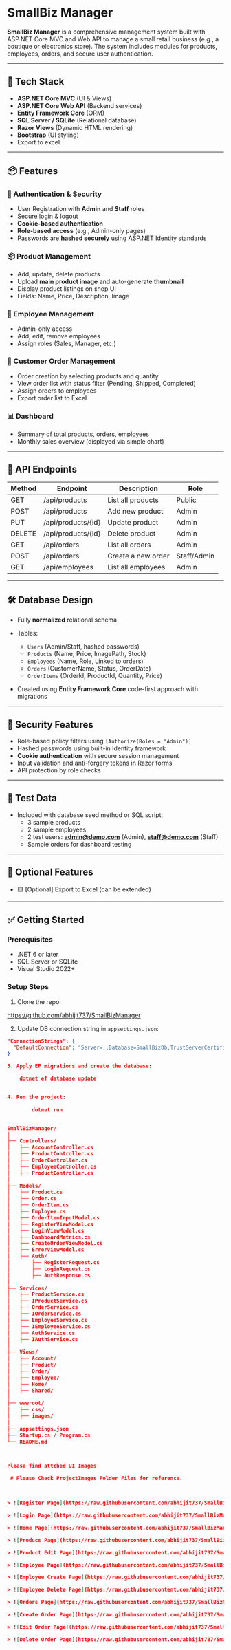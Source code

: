 # SmallBiz Manager

**SmallBiz Manager** is a comprehensive management system built with ASP.NET Core MVC and Web API to manage a small retail business (e.g., a boutique or electronics store). The system includes modules for products, employees, orders, and secure user authentication.

---

## 🚀 Tech Stack

- **ASP.NET Core MVC** (UI & Views)
- **ASP.NET Core Web API** (Backend services)
- **Entity Framework Core** (ORM)
- **SQL Server / SQLite** (Relational database)
- **Razor Views** (Dynamic HTML rendering)
- **Bootstrap** (UI styling)
- Export to excel
---

## 📦 Features

### 🔐 Authentication & Security
- User Registration with **Admin** and **Staff** roles
- Secure login & logout
- **Cookie-based authentication**
- **Role-based access** (e.g., Admin-only pages)
- Passwords are **hashed securely** using ASP.NET Identity standards

### 📦 Product Management
- Add, update, delete products
- Upload **main product image** and auto-generate **thumbnail**
- Display product listings on shop UI
- Fields: Name, Price, Description, Image

### 👥 Employee Management
- Admin-only access
- Add, edit, remove employees
- Assign roles (Sales, Manager, etc.)

### 🧾 Customer Order Management
- Order creation by selecting products and quantity
- View order list with status filter (Pending, Shipped, Completed)
- Assign orders to employees
- Export order list to Excel

### 📊 Dashboard
- Summary of total products, orders, employees
- Monthly sales overview (displayed via simple chart)

---

## 📡 API Endpoints

| Method | Endpoint                | Description                   | Role        |
|--------|-------------------------|-------------------------------|-------------|
| GET    | /api/products           | List all products             | Public      |
| POST   | /api/products           | Add new product               | Admin       |
| PUT    | /api/products/{id}      | Update product                | Admin       |
| DELETE | /api/products/{id}      | Delete product                | Admin       |
| GET    | /api/orders             | List all orders               | Admin       |
| POST   | /api/orders             | Create a new order            | Staff/Admin |
| GET    | /api/employees          | List all employees            | Admin       |

---

## 🛠️ Database Design

- Fully **normalized** relational schema
- Tables:
  - `Users` (Admin/Staff, hashed passwords)
  - `Products` (Name, Price, ImagePath, Stock)
  - `Employees` (Name, Role, Linked to orders)
  - `Orders` (CustomerName, Status, OrderDate)
  - `OrderItems` (OrderId, ProductId, Quantity, Price)

- Created using **Entity Framework Core** code-first approach with migrations

---

## 🔐 Security Features

- Role-based policy filters using `[Authorize(Roles = "Admin")]`
- Hashed passwords using built-in Identity framework
- **Cookie authentication** with secure session management
- Input validation and anti-forgery tokens in Razor forms
- API protection by role checks

---

## 🧪 Test Data

- Included with database seed method or SQL script:
  - 3 sample products
  - 2 sample employees
  - 2 test users: **admin@demo.com** (Admin), **staff@demo.com** (Staff)
  - Sample orders for dashboard testing

---

## 📄 Optional Features

- 🟨 [Optional] Export to Excel (can be extended)

---

## ✅ Getting Started

### Prerequisites
- .NET 6 or later
- SQL Server or SQLite
- Visual Studio 2022+

### Setup Steps

1. Clone the repo:

https://github.com/abhijit737/SmallBizManager

2. Update DB connection string in `appsettings.json`:
```json
"ConnectionStrings": {
  "DefaultConnection": "Server=.;Database=SmallBizDb;TrustServerCertificate=True;Trusted_Connection=True;"
}

3. Apply EF migrations and create the database:

	dotnet ef database update


4. Run the project:
		
		dotnet run


SmallBizManager/
│
├── Controllers/
│   ├── AccountController.cs
│   ├── ProductController.cs
│   ├── OrderController.cs
│   ├── EmployeeController.cs
│   ├── ProductController.cs
│
├── Models/
│   ├── Product.cs
│   ├── Order.cs
│   ├── OrderItem.cs
│   ├── Employee.cs
│   ├── OrderItemInputModel.cs
│   ├── RegisterViewModel.cs
│   ├── LoginViewModel.cs
│   ├── DashboardMetrics.cs
│   ├── CreateOrderViewModel.cs
│   ├── ErrorViewModel.cs
│   ├── Auth/
│       ├── RegisterRequest.cs
│       ├── LoginRequest.cs
│       ├── AuthResponse.cs
│
├── Services/
│   ├── ProductService.cs
│   ├── IProductService.cs
│   ├── OrderService.cs
│   ├── IOrderService.cs
│   ├── EmployeeService.cs
│   ├── IEmployeeService.cs
│   ├── AuthService.cs
│   ├── IAuthService.cs
│
├── Views/
│   ├── Account/
│   ├── Product/
│   ├── Order/
│   ├── Employee/
│   ├── Home/
│   ├── Shared/
│
├── wwwroot/
│   ├── css/
│   ├── images/
│
├── appsettings.json
├── Startup.cs / Program.cs
└── README.md



Please find attched UI Images-

 # Please Check ProjectImages Folder Files for reference.



> ![Register Page](https://raw.githubusercontent.com/abhijit737/SmallBizManager/blob/master/ProjectImages/smallbizregister.png?raw=true)

> ![Login Page](https://raw.githubusercontent.com/abhijit737/SmallBizManager/blob/master/ProjectImages/smallbizlogin.png?raw=true)

> ![Home Page](https://raw.githubusercontent.com/abhijit737/SmallBizManager/blob/master/ProjectImages/smallbizhome.png?raw=true)

> ![Producs Page](https://raw.githubusercontent.com/abhijit737/SmallBizManager/blob/master/ProjectImages/smallbizproductsindex.png?raw=true)

> ![Product Edit Page](https://raw.githubusercontent.com/abhijit737/SmallBizManager/blob/master/ProjectImages/smallbizproductedit.png?raw=true)

> ![Employee Page](https://raw.githubusercontent.com/abhijit737/SmallBizManager/blob/master/ProjectImages/smallbizemployeesindex.png?raw=true)

> ![Employee Create Page](https://raw.githubusercontent.com/abhijit737/SmallBizManager/blob/master/ProjectImages/smallbizcreateemployee.png?raw=true)

> ![Employee Delete Page](https://raw.githubusercontent.com/abhijit737/SmallBizManager/blob/master/ProjectImages/smallbizDeleteemployee.png?raw=true)

> ![Orders Page](https://raw.githubusercontent.com/abhijit737/SmallBizManager/blob/master/ProjectImages/smallbizOrders.png?raw=true)

> ![Create Order Page](https://raw.githubusercontent.com/abhijit737/SmallBizManager/blob/master/ProjectImages/smallbizCreateOrder.png?raw=true)

> ![Edit Order Page](https://raw.githubusercontent.com/abhijit737/SmallBizManager/blob/master/ProjectImages/smallbizEditOrder.png?raw=true)

> ![Delete Order Page](https://raw.githubusercontent.com/abhijit737/SmallBizManager/blob/master/ProjectImages/smallbizdeleteOrder.png?raw=true)










